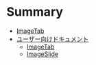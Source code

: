 # Summary

* [ImageTab](README.md)
* [ユーザー向けドキュメント](for-user/README.md)
  * [ImageTab](for-user/ImageTab.md)
  * [ImageSlide](for-user/ImageSlide.md)

